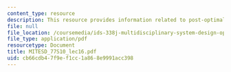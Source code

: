 ```yaml
---
content_type: resource
description: This resource provides information related to post-optimality analysis.
file: null
file_location: /coursemedia/ids-338j-multidisciplinary-system-design-optimization-spring-2010/cb66cdb47f9ef1cc1a868e9991acc398_MITESD_77S10_lec16.pdf
file_type: application/pdf
resourcetype: Document
title: MITESD_77S10_lec16.pdf
uid: cb66cdb4-7f9e-f1cc-1a86-8e9991acc398
---
```

